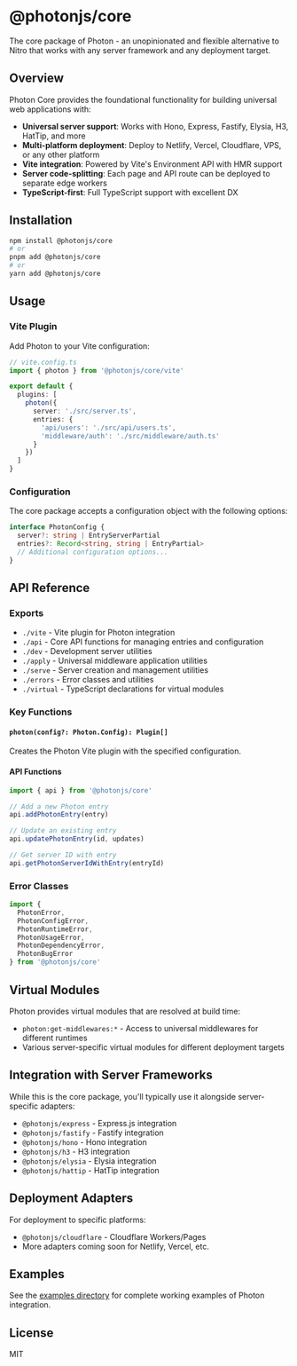 # @photonjs/core

The core package of Photon - an unopinionated and flexible alternative to Nitro that works with any server framework and any deployment target.

## Overview

Photon Core provides the foundational functionality for building universal web applications with:
- **Universal server support**: Works with Hono, Express, Fastify, Elysia, H3, HatTip, and more
- **Multi-platform deployment**: Deploy to Netlify, Vercel, Cloudflare, VPS, or any other platform
- **Vite integration**: Powered by Vite's Environment API with HMR support
- **Server code-splitting**: Each page and API route can be deployed to separate edge workers
- **TypeScript-first**: Full TypeScript support with excellent DX

## Installation

```bash
npm install @photonjs/core
# or
pnpm add @photonjs/core
# or
yarn add @photonjs/core
```

## Usage

### Vite Plugin

Add Photon to your Vite configuration:

```ts
// vite.config.ts
import { photon } from '@photonjs/core/vite'

export default {
  plugins: [
    photon({
      server: './src/server.ts',
      entries: {
        'api/users': './src/api/users.ts',
        'middleware/auth': './src/middleware/auth.ts'
      }
    })
  ]
}
```

### Configuration

The core package accepts a configuration object with the following options:

```ts
interface PhotonConfig {
  server?: string | EntryServerPartial
  entries?: Record<string, string | EntryPartial>
  // Additional configuration options...
}
```

## API Reference

### Exports

- `./vite` - Vite plugin for Photon integration
- `./api` - Core API functions for managing entries and configuration
- `./dev` - Development server utilities
- `./apply` - Universal middleware application utilities
- `./serve` - Server creation and management utilities
- `./errors` - Error classes and utilities
- `./virtual` - TypeScript declarations for virtual modules

### Key Functions

#### `photon(config?: Photon.Config): Plugin[]`

Creates the Photon Vite plugin with the specified configuration.

#### API Functions

```ts
import { api } from '@photonjs/core'

// Add a new Photon entry
api.addPhotonEntry(entry)

// Update an existing entry
api.updatePhotonEntry(id, updates)

// Get server ID with entry
api.getPhotonServerIdWithEntry(entryId)
```

### Error Classes

```ts
import {
  PhotonError,
  PhotonConfigError,
  PhotonRuntimeError,
  PhotonUsageError,
  PhotonDependencyError,
  PhotonBugError
} from '@photonjs/core'
```

## Virtual Modules

Photon provides virtual modules that are resolved at build time:

- `photon:get-middlewares:*` - Access to universal middlewares for different runtimes
- Various server-specific virtual modules for different deployment targets

## Integration with Server Frameworks

While this is the core package, you'll typically use it alongside server-specific adapters:

- `@photonjs/express` - Express.js integration
- `@photonjs/fastify` - Fastify integration
- `@photonjs/hono` - Hono integration
- `@photonjs/h3` - H3 integration
- `@photonjs/elysia` - Elysia integration
- `@photonjs/hattip` - HatTip integration

## Deployment Adapters

For deployment to specific platforms:

- `@photonjs/cloudflare` - Cloudflare Workers/Pages
- More adapters coming soon for Netlify, Vercel, etc.

## Examples

See the [examples directory](../../example) for complete working examples of Photon integration.

## License

MIT
